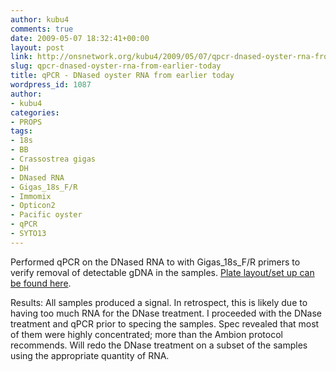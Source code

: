 ```yaml
---
author: kubu4
comments: true
date: 2009-05-07 18:32:41+00:00
layout: post
link: http://onsnetwork.org/kubu4/2009/05/07/qpcr-dnased-oyster-rna-from-earlier-today/
slug: qpcr-dnased-oyster-rna-from-earlier-today
title: qPCR - DNased oyster RNA from earlier today
wordpress_id: 1087
author:
- kubu4
categories:
- PROPS
tags:
- 18s
- BB
- Crassostrea gigas
- DH
- DNased RNA
- Gigas_18s_F/R
- Immomix
- Opticon2
- Pacific oyster
- qPCR
- SYTO13
---
```


Performed qPCR on the DNased RNA to with Gigas_18s_F/R primers to verify removal of detectable gDNA in the samples. [Plate layout/set up can be found here](http://eagle.fish.washington.edu/Arabidopsis/Notebook%20Workup%20Files/20090507-01.jpg).

Results: All samples produced a signal. In retrospect, this is likely due to having too much RNA for the DNase treatment. I proceeded with the DNase treatment and qPCR prior to specing the samples. Spec revealed that most of them were highly concentrated; more than the Ambion protocol recommends. Will redo the DNase treatment on a subset of the samples using the appropriate quantity of RNA.
